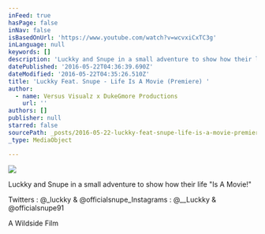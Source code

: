 ```yaml
---
inFeed: true
hasPage: false
inNav: false
isBasedOnUrl: 'https://www.youtube.com/watch?v=wcvxiCxTC3g'
inLanguage: null
keywords: []
description: 'Luckky and Snupe in a small adventure to show how their life "Is A Movie!" '
datePublished: '2016-05-22T04:36:39.690Z'
dateModified: '2016-05-22T04:35:26.510Z'
title: 'Luckky Feat. Snupe - Life Is A Movie (Premiere) '
author:
  - name: Versus Visualz x DukeGmore Productions
    url: ''
authors: []
publisher: null
starred: false
sourcePath: _posts/2016-05-22-luckky-feat-snupe-life-is-a-movie-premiere.md
_type: MediaObject

---
```

![](https://the-grid-user-content.s3-us-west-2.amazonaws.com/43368b54-9442-485a-a48a-58be68e61dc9.png)

Luckky and Snupe in a small adventure to show how their life "Is A Movie!" 

Twitters : @\_luckky & @officialsnupe\_Instagrams : @\_\_Luckky & @officialsnupe91

  
A Wildside Film
